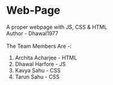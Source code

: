 # Web-Page
A proper webpage with JS, CSS &amp; HTML <BR>
Author - Dhawal1977 <BR><BR>
The Team Members Are -: 
<OL>
  <LI>Archita Acharjee - HTML</LI>
  <LI>Dhawal Harfore - JS</LI>
  <LI>Kavya Sahu - CSS</LI>
  <LI>Tarun Sahu - CSS</LI>
</OL>
